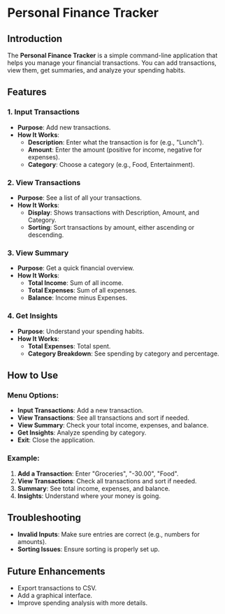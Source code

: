 # Personal Finance Tracker

## Introduction
The **Personal Finance Tracker** is a simple command-line application that helps you manage your financial transactions. You can add transactions, view them, get summaries, and analyze your spending habits.

## Features

### 1. Input Transactions
- **Purpose**: Add new transactions.
- **How It Works**:
  - **Description**: Enter what the transaction is for (e.g., "Lunch").
  - **Amount**: Enter the amount (positive for income, negative for expenses).
  - **Category**: Choose a category (e.g., Food, Entertainment).

### 2. View Transactions
- **Purpose**: See a list of all your transactions.
- **How It Works**:
  - **Display**: Shows transactions with Description, Amount, and Category.
  - **Sorting**: Sort transactions by amount, either ascending or descending.

### 3. View Summary
- **Purpose**: Get a quick financial overview.
- **How It Works**:
  - **Total Income**: Sum of all income.
  - **Total Expenses**: Sum of all expenses.
  - **Balance**: Income minus Expenses.

### 4. Get Insights
- **Purpose**: Understand your spending habits.
- **How It Works**:
  - **Total Expenses**: Total spent.
  - **Category Breakdown**: See spending by category and percentage.

## How to Use

### Menu Options:
- **Input Transactions**: Add a new transaction.
- **View Transactions**: See all transactions and sort if needed.
- **View Summary**: Check your total income, expenses, and balance.
- **Get Insights**: Analyze spending by category.
- **Exit**: Close the application.

### Example:
1. **Add a Transaction**: Enter "Groceries", "-30.00", "Food".
2. **View Transactions**: Check all transactions and sort if needed.
3. **Summary**: See total income, expenses, and balance.
4. **Insights**: Understand where your money is going.

## Troubleshooting
- **Invalid Inputs**: Make sure entries are correct (e.g., numbers for amounts).
- **Sorting Issues**: Ensure sorting is properly set up.

## Future Enhancements
- Export transactions to CSV.
- Add a graphical interface.
- Improve spending analysis with more details.

